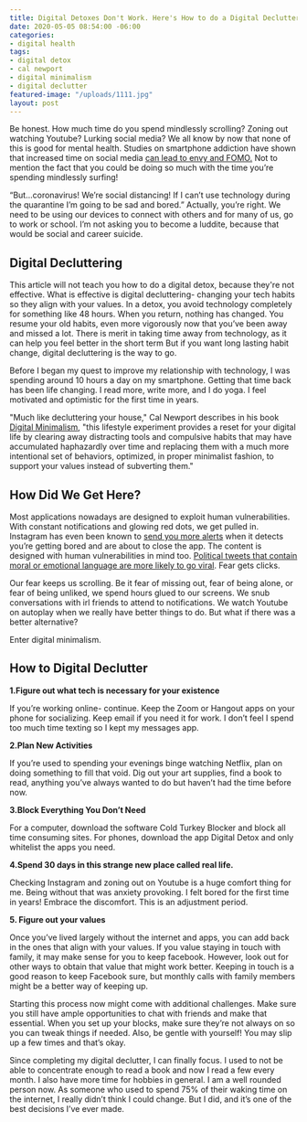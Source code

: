 ```yaml
---
title: Digital Detoxes Don't Work. Here's How to do a Digital Declutter.
date: 2020-05-05 08:54:00 -06:00
categories:
- digital health
tags:
- digital detox
- cal newport
- digital minimalism
- digital declutter
featured-image: "/uploads/1111.jpg"
layout: post
---
```


Be honest. How much time do you spend mindlessly scrolling? Zoning out watching Youtube? Lurking social media? We all know by now that none of this is good for mental health. Studies on smartphone addiction have shown that increased time on social media [can lead to envy and FOMO.](https://www.sciencedirect.com/science/article/pii/S2352250X15002535) Not to mention the fact that you could be doing so much with the time you’re spending mindlessly surfing!

“But...coronavirus! We’re social distancing! If I can’t use technology during the quarantine I’m going to be sad and bored.” Actually, you’re right. We need to be using our devices to connect with others and for many of us, go to work or school. I’m not asking you to become a luddite, because that would be social and career suicide.

## Digital Decluttering

This article will not teach you how to do a digital detox, because they're not effective. What is effective is digital decluttering- changing your tech habits so they align with your values. In a detox, you avoid technology completely for something like 48 hours. When you return, nothing has changed. You resume your old habits, even more vigorously now that you’ve been away and missed a lot. There is merit in taking time away from technology, as it can help you feel better in the short term But if you want long lasting habit change, digital decluttering is the way to go.

Before I began my quest to improve my relationship with technology, I was spending around 10 hours a day on my smartphone. Getting that time back has been life changing. I read more, write more, and I do yoga. I feel motivated and optimistic for the first time in years.

"Much like decluttering your house," Cal Newport describes in his book [Digital Minimalism](https://www.calnewport.com/books/digital-minimalism/), "this lifestyle experiment provides a reset for your digital life by clearing away distracting tools and compulsive habits that may have accumulated haphazardly over time and replacing them with a much more intentional set of behaviors, optimized, in proper minimalist fashion, to support your values instead of subverting them."

## How Did We Get Here?

Most applications nowadays are designed to exploit human vulnerabilities. With constant notifications and glowing red dots, we get pulled in. Instagram has even been known to [send you more alerts](https://www.reddit.com/r/assholedesign/comments/djh5of/instagram_sends_you_blank_notifications_to_make/) when it detects you’re getting bored and are about to close the app. The content is designed with human vulnerabilities in mind too. [Political tweets that contain moral or emotional language are more likely to go viral](https://www.nyu.edu/about/news-publications/news/2017/june/messages-with-moral-emotional-words-are-more-likely-to-go-viral-.html). Fear gets clicks.

Our fear keeps us scrolling. Be it fear of missing out, fear of being alone, or fear of being unliked, we spend hours glued to our screens. We snub conversations with irl friends to attend to notifications. We watch Youtube on autoplay when we really have better things to do. But what if there was a better alternative?

Enter digital minimalism.

## How to Digital Declutter

**1.Figure out what tech is necessary for your existence**

If you’re working online- continue. Keep the Zoom or Hangout apps on your phone for socializing. Keep email if you need it for work. I don’t feel I spend too much time texting so I kept my messages app.

**2.Plan New Activities**

If you’re used to spending your evenings binge watching Netflix, plan on doing something to fill that void. Dig out your art supplies, find a book to read, anything you’ve always wanted to do but haven’t had the time before now.

**3.Block Everything You Don’t Need**

For a computer, download the software Cold Turkey Blocker and block all time consuming sites. For phones, download the app Digital Detox and only whitelist the apps you need.

**4.Spend 30 days in this strange new place called real life.**

Checking Instagram and zoning out on Youtube is a huge comfort thing for me. Being without that was anxiety provoking. I felt bored for the first time in years! Embrace the discomfort. This is an adjustment period.

**5. Figure out your values**

Once you’ve lived largely without the internet and apps, you can add back in the ones that align with your values. If you value staying in touch with family, it may make sense for you to keep facebook. However, look out for other ways to obtain that value that might work better. Keeping in touch is a good reason to keep Facebook sure, but monthly calls with family members might be a better way of keeping up.

Starting this process now might come with additional challenges. Make sure you still have ample opportunities to chat with friends and make that essential. When you set up your blocks, make sure they’re not always on so you can tweak things if needed. Also, be gentle with yourself! You may slip up a few times and that’s okay.

Since completing my digital declutter, I can finally focus. I used to not be able to concentrate enough to read a book and now I read a few every month. I also have more time for hobbies in general. I am a well rounded person now. As someone who used to spend 75% of their waking time on the internet, I really didn’t think I could change. But I did, and it’s one of the best decisions I’ve ever made.